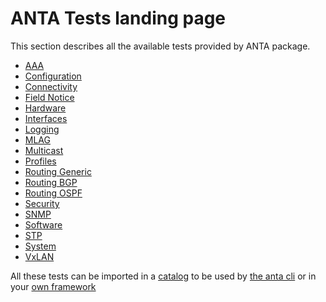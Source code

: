 # ANTA Tests landing page

This section describes all the available tests provided by ANTA package.


- [AAA](tests.aaa.md)
- [Configuration](tests.configuration.md)
- [Connectivity](tests.connectivity.md)
- [Field Notice](tests.field_notices.md)
- [Hardware](tests.hardware.md)
- [Interfaces](tests.interfaces.md)
- [Logging](tests.logging.md)
- [MLAG](tests.mlag.md)
- [Multicast](tests.multicast.md)
- [Profiles](tests.profiles.md)
- [Routing Generic](tests.routing.generic.md)
- [Routing BGP](tests.routing.bgp.md)
- [Routing OSPF](tests.routing.ospf.md)
- [Security](tests.security.md)
- [SNMP](tests.snmp.md)
- [Software](tests.software.md)
- [STP](tests.stp.md)
- [System](tests.system.md)
- [VxLAN](tests.vxlan.md)



All these tests can be imported in a [catalog](../usage-inventory-catalog.md) to be used by [the anta cli](../cli/nrfu.md) or in your [own framework](../advanced_usages/as-python-lib.md)